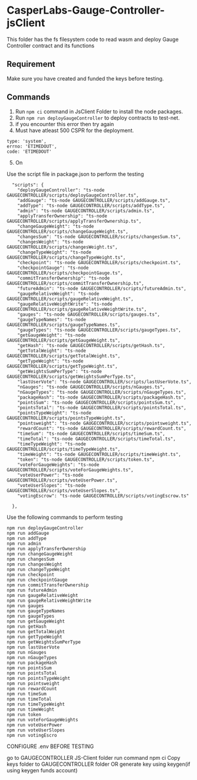 # CasperLabs-Gauge-Controller-jsClient

This folder has the fs filesystem code to read wasm and deploy Gauge Controller contract and its functions

## Requirement

Make sure you have created and funded the keys before testing.

## Commands

1. Run ```npm ci``` command in JsClient Folder to install the node packages.
2. Run ```npm run deployGaugeController``` to deploy contracts to test-net.
3. if you encounter this error then try again 
4. Must have atleast 500 CSPR for the deployment.
  ```
  type: 'system',
  errno: 'ETIMEDOUT',
  code: 'ETIMEDOUT'
  ```
5. On

Use the script file in package.json to perform the testing
```
  "scripts": {
    "deployGaugeController": "ts-node GAUGECONTROLLER/scripts/deployGaugeController.ts",
    "addGauge": "ts-node GAUGECONTROLLER/scripts/addGauge.ts",
    "addType": "ts-node GAUGECONTROLLER/scripts/addType.ts",
    "admin": "ts-node GAUGECONTROLLER/scripts/admin.ts",
    "applyTransferOwnership": "ts-node GAUGECONTROLLER/scripts/applyTransferOwnership.ts",
    "changeGaugeWeight": "ts-node GAUGECONTROLLER/scripts/changeGaugeWeight.ts",
    "changesSum": "ts-node GAUGECONTROLLER/scripts/changesSum.ts",
    "changesWeight": "ts-node GAUGECONTROLLER/scripts/changesWeight.ts",
    "changeTypeWeight": "ts-node GAUGECONTROLLER/scripts/changeTypeWeight.ts",
    "checkpoint": "ts-node GAUGECONTROLLER/scripts/checkpoint.ts",
    "checkpointGauge": "ts-node GAUGECONTROLLER/scripts/checkpointGauge.ts",
    "commitTransferOwnership": "ts-node GAUGECONTROLLER/scripts/commitTransferOwnership.ts",
    "futureAdmin": "ts-node GAUGECONTROLLER/scripts/futureAdmin.ts",
    "gaugeRelativeWeight": "ts-node GAUGECONTROLLER/scripts/gaugeRelativeWeight.ts",
    "gaugeRelativeWeightWrite": "ts-node GAUGECONTROLLER/scripts/gaugeRelativeWeightWrite.ts",
    "gauges": "ts-node GAUGECONTROLLER/scripts/gauges.ts",
    "gaugeTypeNames": "ts-node GAUGECONTROLLER/scripts/gaugeTypeNames.ts",
    "gaugeTypes": "ts-node GAUGECONTROLLER/scripts/gaugeTypes.ts",
    "getGaugeWeight": "ts-node GAUGECONTROLLER/scripts/getGaugeWeight.ts",
    "getHash": "ts-node GAUGECONTROLLER/scripts/getHash.ts",
    "getTotalWeight": "ts-node GAUGECONTROLLER/scripts/getTotalWeight.ts",
    "getTypeWeight": "ts-node GAUGECONTROLLER/scripts/getTypeWeight.ts",
    "getWeightsSumPerType": "ts-node GAUGECONTROLLER/scripts/getWeightsSumPerType.ts",
    "lastUserVote": "ts-node GAUGECONTROLLER/scripts/lastUserVote.ts",
    "nGauges": "ts-node GAUGECONTROLLER/scripts/nGauges.ts",
    "nGaugeTypes": "ts-node GAUGECONTROLLER/scripts/nGaugeTypes.ts",
    "packageHash": "ts-node GAUGECONTROLLER/scripts/packageHash.ts",
    "pointsSum": "ts-node GAUGECONTROLLER/scripts/pointsSum.ts",
    "pointsTotal": "ts-node GAUGECONTROLLER/scripts/pointsTotal.ts",
    "pointsTypeWeight": "ts-node GAUGECONTROLLER/scripts/pointsTypeWeight.ts",
    "pointsweight": "ts-node GAUGECONTROLLER/scripts/pointsweight.ts",
    "rewardCount": "ts-node GAUGECONTROLLER/scripts/rewardCount.ts",
    "timeSum": "ts-node GAUGECONTROLLER/scripts/timeSum.ts",
    "timeTotal": "ts-node GAUGECONTROLLER/scripts/timeTotal.ts",
    "timeTypeWeight": "ts-node GAUGECONTROLLER/scripts/timeTypeWeight.ts",
    "timeWeight": "ts-node GAUGECONTROLLER/scripts/timeWeight.ts",
    "token": "ts-node GAUGECONTROLLER/scripts/token.ts",
    "voteForGaugeWeights": "ts-node GAUGECONTROLLER/scripts/voteForGaugeWeights.ts",
    "voteUserPower": "ts-node GAUGECONTROLLER/scripts/voteUserPower.ts",
    "voteUserSlopes": "ts-node GAUGECONTROLLER/scripts/voteUserSlopes.ts",
    "votingEscrow": "ts-node GAUGECONTROLLER/scripts/votingEscrow.ts"
    
  },
```

Use the following commands to perform testing
```
npm run deployGaugeController
npm run addGauge
npm run addType
npm run admin
npm run applyTransferOwnership
npm run changeGaugeWeight
npm run changesSum
npm run changesWeight
npm run changeTypeWeight
npm run checkpoint
npm run checkpointGauge
npm run commitTransferOwnership
npm run futureAdmin
npm run gaugeRelativeWeight
npm run gaugeRelativeWeightWrite
npm run gauges
npm run gaugeTypeNames
npm run gaugeTypes
npm run getGaugeWeight
npm run getHash
npm run getTotalWeight
npm run getTypeWeight
npm run getWeightsSumPerType
npm run lastUserVote
npm run nGauges
npm run nGaugeTypes
npm run packageHash
npm run pointsSum
npm run pointsTotal
npm run pointsTypeWeight
npm run pointsweight
npm run rewardCount
npm run timeSum
npm run timeTotal
npm run timeTypeWeight
npm run timeWeight
npm run token
npm run voteForGaugeWeights
npm run voteUserPower
npm run voteUserSlopes
npm run votingEscro
```

CONFIGURE .env BEFORE TESTING


go to GAUGECONTROLLER JS-Client folder
run command npm ci
Copy keys folder to GAUGECONTROLLER folder OR generate key using keygen(if using keygen funds account)
